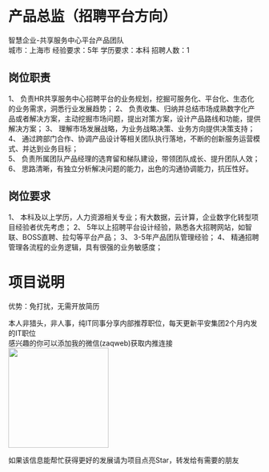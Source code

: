 # 产品总监（招聘平台方向）
智慧企业-共享服务中心平台产品团队  
城市：上海市 经验要求：5年 学历要求：本科  招聘人数：1

## 岗位职责
1、	负责HR共享服务中心招聘平台的业务规划，挖掘可服务化、平台化、生态化的业务需求，洞悉行业发展趋势；
 2、	负责收集、归纳并总结市场成熟数字化产品或者解决方案，主动挖掘市场问题，提出对策方案，设计产品路线和功能，提供解决方案；
 3、	理解市场发展战略，为业务战略决策、业务方向提供决策支持；
 4、	通过跨部门合作、协调产品设计等相关团队执行落地，不断的创新服务运营模式、并达到业务目标；  
 5、	负责所属团队产品经理的选育留和梯队建设，带领团队成长、提升团队人效；
 6、	思路清晰，有独立分析解决问题的能力，出色的沟通协调能力，抗压性好。

## 岗位要求
1、 本科及以上学历，人力资源相关专业；有大数据，云计算，企业数字化转型项目经验者优先考虑； 
 2、 5年以上招聘平台设计经验，熟悉各大招聘网站，如智联、BOSS直聘、拉勾等平台产品； 
 3、 3-5年产品团队管理经验；
 4、 精通招聘管理各流程的业务逻辑，具有很强的业务敏感度；

# 项目说明

优势：免打扰，无需开放简历

本人非猎头，非人事，纯IT同事分享内部推荐职位，每天更新平安集团2个月内发的IT职位  
感兴趣的你可以添加我的微信(zaqweb)获取内推连接  
<img src="https://github.com/zaqweb/PA-IT-JOBS/blob/master/WechatICode.jpeg"  height="200" width="200">

如果该信息能帮忙获得更好的发展请为项目点亮Star，转发给有需要的朋友





